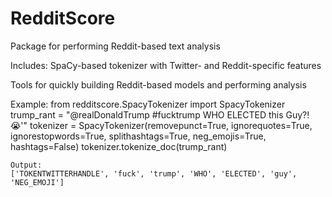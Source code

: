 # RedditScore
Package for performing Reddit-based text analysis

Includes:
SpaCy-based tokenizer with Twitter- and Reddit-specific features

Tools for quickly building Reddit-based models and performing analysis

Example:
	from redditscore.SpacyTokenizer import SpacyTokenizer
	trump_rant = "@realDonaldTrump #fucktrump WHO ELECTED this Guy?! 😭'"
	tokenizer = SpacyTokenizer(removepunct=True, ignorequotes=True, ignorestopwords=True, splithashtags=True, neg_emojis=True, hashtags=False)
	tokenizer.tokenize_doc(trump_rant)

	Output:
	['TOKENTWITTERHANDLE', 'fuck', 'trump', 'WHO', 'ELECTED', 'guy', 'NEG_EMOJI']